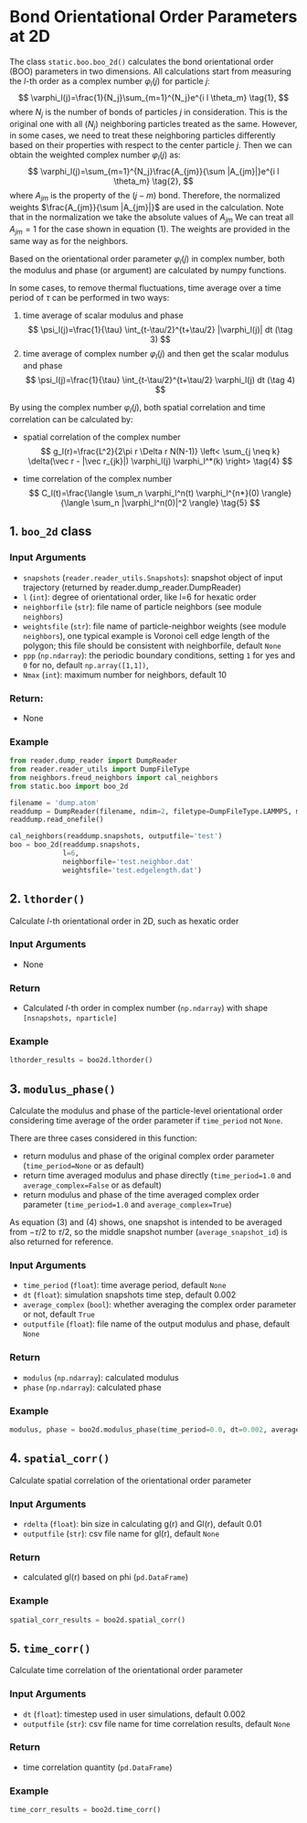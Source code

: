 # Bond Orientational Order Parameters at 2D

The class `static.boo.boo_2d()` calculates the bond orientational order (BOO) parameters in two dimensions. All calculations start from measuring the $l$-th order as a complex number $\varphi_l(j)$ for particle $j$:
$$
\varphi_l(j)=\frac{1}{N_j}\sum_{m=1}^{N_j}e^{i l \theta_m} \tag{1},
$$
where $N_j$ is the number of bonds of particles $j$ in consideration. This is the original one with all ($N_j$) neighboring particles treated as the same. However, in some cases, we need to treat these neighboring particles differently based on their properties with respect to the center particle $j$. Then we can obtain the weighted complex number $\varphi_l(j)$ as:
$$
\varphi_l(j)=\sum_{m=1}^{N_j}\frac{A_{jm}}{\sum |A_{jm}|}e^{i l \theta_m} \tag{2},
$$
where $A_{jm}$ is the property of the $(j-m)$ bond. Therefore, the normalized weights $\frac{A_{jm}}{\sum |A_{jm}|}$ are used in the calculation. Note that in the normalization we take the absolute values of $A_{jm}$
We can treat all $A_{jm}=1$ for the case shown in equation (1). The weights are provided in the same way as for the neighbors.

Based on the orientational order parameter $\varphi_l(j)$ in complex number, both the modulus and phase (or argument) are calculated by numpy functions.

In some cases, to remove thermal fluctuations, time average over a time period of $\tau$ can be performed in two ways:
1. time average of scalar modulus and phase
$$
\psi_l(j)=\frac{1}{\tau} \int_{t-\tau/2}^{t+\tau/2} |\varphi_l(j)| dt (\tag 3)
$$
2. time average of complex number $\varphi_l(j)$ and then get the scalar modulus and phase
$$
\psi_l(j)=\frac{1}{\tau} \int_{t-\tau/2}^{t+\tau/2} \varphi_l(j) dt (\tag 4)
$$ 


By using the complex number $\varphi_l(j)$, both spatial correlation and time correlation can be calculated by:

+ spatial correlation of the complex number
  $$
  g_l(r)=\frac{L^2}{2\pi r \Delta r N(N-1)} \left< \sum_{j \neq k} \delta(\vec r - |\vec r_{jk}|) \varphi_l(j) \varphi_l^*(k) \right> \tag{4}
  $$

+ time correlation of the complex number
  $$
  C_l(t)=\frac{\langle \sum_n \varphi_l^n(t) \varphi_l^{n*}(0) \rangle}{\langle \sum_n |\varphi_l^n(0)|^2 \rangle} \tag{5}
  $$

## 1. `boo_2d` class

### Input Arguments

- `snapshots` (`reader.reader_utils.Snapshots`): snapshot object of input trajectory (returned by reader.dump_reader.DumpReader)
- `l` (`int`): degree of orientational order, like l=6 for hexatic order
- `neighborfile` (`str`): file name of particle neighbors (see module `neighbors`)
- `weightsfile` (`str`): file name of particle-neighbor weights (see module `neighbors`), one typical example is Voronoi cell edge length of the polygon; this file should be consistent with neighborfile, default `None`
- `ppp` (`np.ndarray`): the periodic boundary conditions, setting `1` for yes and `0` for no, default `np.array([1,1])`,
- `Nmax` (`int`): maximum number for neighbors, default 10

### Return:
- None

### Example
```python
from reader.dump_reader import DumpReader
from reader.reader_utils import DumpFileType
from neighbors.freud_neighbors import cal_neighbors
from static.boo import boo_2d

filename = 'dump.atom'
readdump = DumpReader(filename, ndim=2, filetype=DumpFileType.LAMMPS, moltypes=None)
readdump.read_onefile()

cal_neighbors(readdump.snapshots, outputfile='test')
boo = boo_2d(readdump.snapshots,
             l=6,
             neighborfile='test.neighbor.dat'
             weightsfile='test.edgelength.dat')
```

## 2. `lthorder()`
Calculate $l$-th orientational order in 2D, such as hexatic order

### Input Arguments
- None

### Return
- Calculated $l$-th order in complex number (`np.ndarray`) with shape `[nsnapshots, nparticle]`

### Example
```python
lthorder_results = boo2d.lthorder()
```

## 3. `modulus_phase()`
Calculate the modulus and phase of the particle-level orientational order considering time average of the order parameter if `time_period` not `None`. 

There are three cases considered in this function:
- return modulus and phase of the original complex order parameter (`time_period=None` or as default)
- return time averaged modulus and phase directly (`time_period=1.0` and `average_complex=False` or as default)
- return modulus and phase of the time averaged complex order parameter (`time_period=1.0` and `average_complex=True`)

As equation (3) and (4) shows, one snapshot is intended to be averaged from $-\tau/2$ to $\tau/2$, so the middle snapshot number (`average_snapshot_id`) is also returned for reference. 

### Input Arguments

- `time_period` (`float`): time average period, default `None`
- `dt` (`float`): simulation snapshots time step, default 0.002
- `average_complex` (`bool`): whether averaging the complex order parameter or not, default `True`
- `outputfile` (`float`): file name of the output modulus and phase, default `None`

### Return
- `modulus` (`np.ndarray`): calculated modulus
- `phase` (`np.ndarray`): calculated phase 

### Example
```python
modulus, phase = boo2d.modulus_phase(time_period=0.0, dt=0.002, average_complex=False)
```

## 4. `spatial_corr()`
Calculate spatial correlation of the orientational order parameter

### Input Arguments
- `rdelta` (`float`): bin size in calculating g(r) and Gl(r), default 0.01
- `outputfile` (`str`): csv file name for gl(r), default `None`

### Return
- calculated gl(r) based on phi (`pd.DataFrame`)

### Example
```python
spatial_corr_results = boo2d.spatial_corr()
```

## 5. `time_corr()`
Calculate time correlation of the orientational order parameter

### Input Arguments
- `dt` (`float`): timestep used in user simulations, default 0.002
- `outputfile` (`str`): csv file name for time correlation results, default `None`


### Return
- time correlation quantity (`pd.DataFrame`)

### Example
```python
time_corr_results = boo2d.time_corr()
```
